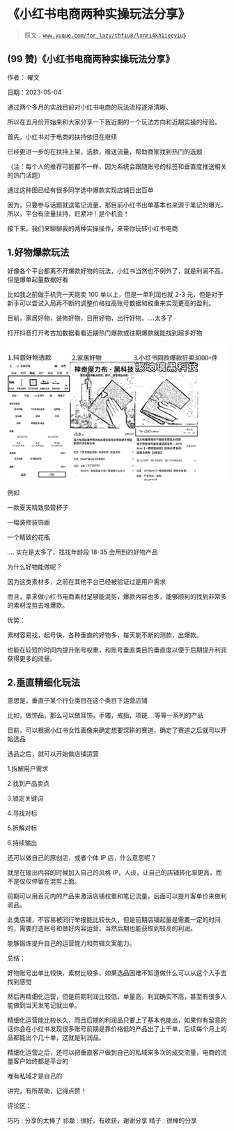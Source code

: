# 《小红书电商两种实操玩法分享》

> 原文：[`www.yuque.com/for_lazy/thfiu8/lxnri4kh1iecyiu5`](https://www.yuque.com/for_lazy/thfiu8/lxnri4kh1iecyiu5)



## (99 赞)《小红书电商两种实操玩法分享》 

作者： 曜文 

日期：2023-05-04 

通过两个多月的实战目前对小红书电商的玩法流程逐渐清晰、 

所以在五月份开始来和大家分享一下我近期的一个玩法方向和近期实操的经验。 

首先，小红书对于电商的扶持依旧在继续 

已经更进一步的在扶持上架，选款，赠送流量，帮助商家找到热门的选题 

（注：每个人的推荐可能都不一样，因为系统会跟随账号的标签和垂直度推送相关的热门话题） 

通过这种图已经有很多同学选中爆款实现店铺日出百单 

因为，只要参与话题就送笔记流量，那目前小红书出单基本也来源于笔记的曝光，所以，平台有流量扶持，赶紧冲！是个机会！ 

接下来，我们来聊聊我的两种实操操作，来带你玩转小红书电商 

## 1.好物爆款玩法 

好像各个平台都离不开爆款好物的玩法，小红书当然也不例外了，就是利润不高，但是爆单起量数据好看 

比如我之前做手机壳一天能卖 100 单以上，但是一单利润也就 2-3 元，但是对于新手可以尝试入局再不断的调整价格拉高账号数据和权重来实现更高的盈利。 

目前，家居好物，装修好物，日用好物，出行好物，....太多了 

打开抖音打开考古加数据看看近期热门爆款或往期爆款就能找到超多好物 

![](img/c3657d9efd32068b6b7ecaca98be93fb.png) 

例如 

一款夏天精致吸管杯子 

一幅装修装饰画 

一个精致的花瓶 

.... 实在是太多了，找找年龄段 18-35 会用到的好物产品 

为什么好物能做呢？ 

因为这类素材多，之前在其他平台已经被验证过是用户需求 

而且，拿来做小红书电商素材足够能混剪，爆款内容也多，能够顺利的找到非常多的素材混剪去堆爆款。 

优势： 

素材容易找，起号快，各种垂直的好物多，每天能不断的测款，出爆款。 

也能在较短的时间内提升账号权重，和账号垂直类目的垂直度以便于后期提升利润获得更多的流量。 

## 2.垂直精细化玩法 

意思是，垂直于某个行业类目在这个类目下运营店铺 

比如，做饰品，那么可以做耳饰，手镯，戒指，项链....等等一系列的产品 

目前，可以根据小红书女性画像来确定想要深耕的赛道，确定了赛道之后就可以开始选品 

选品之后，就可以开始做店铺运营 

1.拆解用户需求 

2.找到产品卖点 

3.锁定关键词 

4.寻找对标 

5.拆解对标 

6.持续输出 

还可以做自己的原创店，或者个体 IP 店，什么意思呢？ 

就是在输出内容的时候加入自己的风格 IP，人设，让自己的店铺转化率更高，而不是仅仅停留在混剪上面。 

前期可以用百元内的产品来激活店铺权重和笔记流量，后面可以提升客单价来做利润品。 

此类店铺，不容易被同行举报能比较长久，但是前期店铺起量是需要一定的时间的，需要打造账号和做好内容运营，当然后期也能获取到较高的利润。 

能够锻炼提升自己的运营能力和剪辑文案能力。 

总结： 

好物账号出单比较快，素材比较多，如果选品困难不知道做什么可以从这个入手去找到感觉 

然后再精细化运营，但是前期利润比较低，单量高，利润确实不高，甚至有很多人能做到当天发笔记就出单。 

精细化运营能比较长久，而且后期的利润品只要上了基本也能出，如果你有留意的话你会在小红书发现很多账号前期是靠价格低的产品出了上千单，后续每个月上的品都能出个几十单，这就是利润品。 

精细化运营之后，还可以把垂直客户做到自己的私域来多次的成交流量，电商的流量客户始终都是平台的 

唯有私域才是自己的 

讲完，有所帮助，记得点赞！ 

评论区： 

巧巧 : 分享的太棒了 祁磊 : 很好，有收获，谢谢分享 晴子 : 很棒的分享